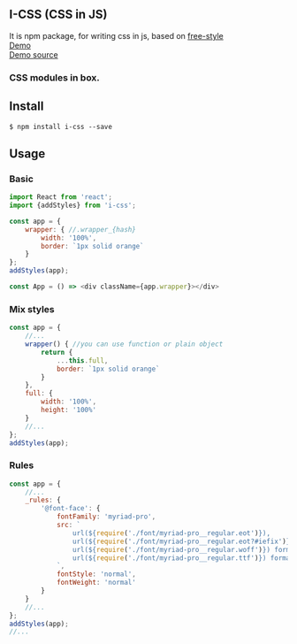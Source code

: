## I-CSS (CSS in JS)

It is npm package, for writing css in js, based on [free-style](https://github.com/blakeembrey/free-style)
<br />[Demo](https://irom-io.github.io/i-css/)
<br />[Demo source](https://github.com/irom-io/i-css/blob/master/src/examples/simple/app.js)

### CSS modules in box.

## Install

```
$ npm install i-css --save
```

## Usage

### Basic
```javascript
import React from 'react';
import {addStyles} from 'i-css';

const app = {
    wrapper: { //.wrapper_{hash}
        width: '100%',
        border: `1px solid orange`
    }
};
addStyles(app);

const App = () => <div className={app.wrapper}></div>
```

### Mix styles
```javascript
const app = {
    //...
    wrapper() { //you can use function or plain object
        return {
            ...this.full,
            border: `1px solid orange`
        }
    },
    full: {
        width: '100%',
        height: '100%'
    }
    //...
};
addStyles(app);
```

### Rules
```javascript
const app = {
    //...
    _rules: {
        '@font-face': {
            fontFamily: 'myriad-pro',
            src: `
                url(${require('./font/myriad-pro__regular.eot')}), 
                url(${require('./font/myriad-pro__regular.eot?#iefix')}) format('embedded-opentype'),
                url(${require('./font/myriad-pro__regular.woff')}) format('woff'),
                url(${require('./font/myriad-pro__regular.ttf')}) format('truetype')
            `,
            fontStyle: 'normal',
            fontWeight: 'normal'
        }
    }
    //...
};
addStyles(app);
//...
```
